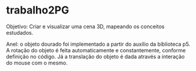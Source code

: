 # trabalho2PG
Objetivo: Criar e visualizar uma cena 3D, mapeando os conceitos estudados.

Anel: o objeto dourado foi implementado a partir do auxilio da biblioteca p5. A rotação do objeto é feita automaticamente e constantemente, conforme definição no código. Já a translação do objeto é dada através a interação do mouse com o mesmo.
